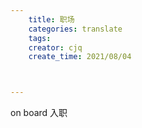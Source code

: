 ```yaml
---
    title: 职场
    categories: translate
    tags:
    creator: cjq
    create_time: 2021/08/04



---
```


on board 入职